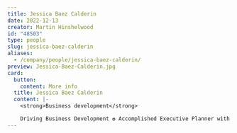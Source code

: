 ```yaml
---
title: Jessica Baez Calderin
date: 2022-12-13
creator: Martin Hinshelwood
id: "48503"
type: people
slug: jessica-baez-calderin
aliases:
  - /company/people/jessica-baez-calderin/
preview: Jessica-Baez-Calderin.jpg
card:
  button:
    content: More info
  title: Jessica Baez Calderin
  content: |-
    <strong>Business development</strong>

    Driving Business Development ✪ Accomplished Executive Planner with 10+ Years in Government ✪ Expert Event Organizer &amp; Conflict Mediator ✪ Proven Track Record in Project Delivery, Logistics, &amp; High-Level Engagement ✪ Skilled in Situational Awareness, Conflict Resolution, Marketing, &amp; Sales
---
```

